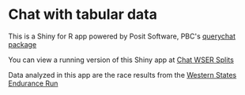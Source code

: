 # Chat with tabular data

This is a Shiny for R app powered by Posit Software, PBC's [querychat package](https://github.com/posit-dev/querychat)

You can view a running version of this Shiny app at [Chat WSER Splits](https://drewsdata-chat-wser-splits.share.connect.posit.cloud/)

Data analyzed in this app are the race results from the [Western States Endurance Run](https://www.wser.org/)





